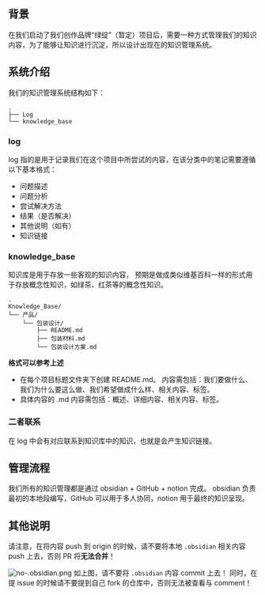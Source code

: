 ## 背景
在我们启动了我们创作品牌“绿绽”（暂定）项目后，需要一种方式管理我们的知识内容，为了能够让知识进行沉淀，所以设计出现在的知识管理系统。
## 系统介绍
我们的知识管理系统结构如下：
```
.
├── Log
└── knowledge_base
```
### log
log 指的是用于记录我们在这个项目中所尝试的内容，在该分类中的笔记需要遵循以下基本格式：
- 问题描述
- 问题分析
- 尝试解决方法
- 结果（是否解决）
- 其他说明（如有）
- 知识链接
### knowledge_base
知识库是用于存放一些客观的知识内容， 预期是做成类似维基百科一样的形式用于存放概念性知识，如绿茶、红茶等的概念性知识。
```
.
Knowledge_Base/
└── 产品/
    └── 包装设计/
        ├── README.md
        ├── 包装材料.md
        └── 包装设计方案.md 
```
**格式可以参考上述**

- 在每个项目标题文件夹下创建 README.md。
内容需包括：我们要做什么、我们为什么要这么做、我们希望做成什么样、相关内容、标签。
- 具体内容的 .md
内容需包括：概述、详细内容、相关内容、标签。


### 二者联系
在 log 中会有对应联系到知识库中的知识，也就是会产生知识链接。
## 管理流程
我们所有的知识管理都是通过 obsidian + GitHub + notion 完成。
obsidian 负责最初的本地段编写，GitHub 可以用于多人协同，notion 用于最终的知识呈现。
## 其他说明
请注意，在将内容 push 到 origin 的时候，请不要将本地 `.obsidian` 相关内容 push 上去，否则 PR 将**无法合并**！

![no-.obsidian.png](./img/no-.obsidian.png)
如上图，请不要将 `.obsidian` 内容 commit 上去！
同时，在提 issue 的时候请不要提到自己 fork 的仓库中，否则无法被查看与 comment！